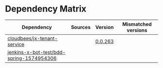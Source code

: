 # Dependency Matrix

Dependency | Sources | Version | Mismatched versions
---------- | ------- | ------- | -------------------
[cloudbees/jx-tenant-service](https://github.com/cloudbees/jx-tenant-service) |  | [0.0.263](https://github.com/cloudbees/jx-tenant-service/releases/tag/v0.0.263) | 
[jenkins-x-bot-test/bdd-spring-1574954306](https://github.com/jenkins-x-bot-test/bdd-spring-1574954306.git) |  | []() | 
